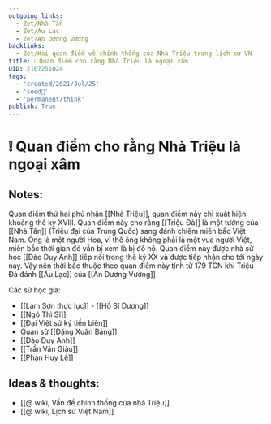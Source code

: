 ```yaml
---
outgoing_links:
  - Zet/Nhà Tần
  - Zet/Âu Lạc
  - Zet/An Dương Vương
backlinks:
  - Zet/Hai quan điểm về chính thống của Nhà Triệu trong lịch sử VN
title: ❕ Quan điểm cho rằng Nhà Triệu là ngoại xâm
UID: 2107251024
tags:
  - 'created/2021/Jul/25'
  - 'seed🥜'
  - 'permanent/think'
publish: True
---
```

# ❕ Quan điểm cho rằng Nhà Triệu là ngoại xâm

## Notes:
Quan điểm thứ hai phủ nhận [[Nhà Triệu]], quan điểm này chỉ xuất hiện khoảng thế kỷ XVIII. Quan điểm này cho rằng [[Triệu Đà]] là một tướng của [[Nhà Tần]] (Triều đại của Trung Quốc) sang đánh chiếm miền bắc Việt Nam. Ông là một người Hoa, vì thế ông không phải là một vua người Việt, miền bắc thời gian đó vẫn bị xem là bị đô hộ. Quan điểm này được nhà sử học [[Đào Duy Anh]] tiếp nối trong thế kỷ XX và được tiếp nhận cho tới ngày nay. Vậy nên thời bắc thuộc theo quan điểm này tính từ 179 TCN khi Triệu Đà đánh [[Âu Lạc]] của [[An Dương Vương]]

Các sử học gia:

- [[Lam Sơn thực lục]] - [[Hồ Sĩ Dương]]
- [[Ngô Thì Sĩ]]
- [[Đại Việt sử ký tiền biên]]
- Quan sử [[Đặng Xuân Bảng]]
- [[Đào Duy Anh]]
- [[Trần Văn Giàu]]
- [[Phan Huy Lê]]


## Ideas & thoughts:
- [[@ wiki, Vấn đề chính thống của nhà Triệu]]
- [[@ wiki, Lịch sử Việt Nam]]

